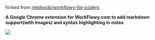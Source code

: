 forked from [medovob/workflowy-for-coders](https://github.com/medovob/workflowy-for-coders)

**A Google Chrome extension for WorkFlowy.com to add markdown support(with images) and syntax highlighting in notes**

![](https://content-na.drive.amazonaws.com/cdproxy/templink/QR9LjTc9RQZ8p9VR2aV7tjlfzO-ezvDVn5SbBHYEBnsLAYspN?viewBox=1184)
